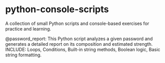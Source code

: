 # python-console-scripts
A collection of small Python scripts and console-based exercises for practice and learning.

@password_report:
This Python script analyzes a given password and generates a detailed report on its composition and estimated strength.
INCLUDE: 
      Loops,
      Conditions,
      Built-in string methods,
      Boolean logic,
      Basic string formatting.
